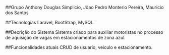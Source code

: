 ##Grupo
Anthony Douglas Simplicio, Jõao Pedro Monterio Pereira, Mauricio dos Santos

##Tecnologias
Laravel, BootStrap, MySQL.

##Decrição do Sistema
Sistema criado para auxiliar motoristas no processo de aquisição de vagas em estacionamentos de zona azul.

##Funcionalidades atuais
CRUD de usuario, veiculo e estacionamento.
